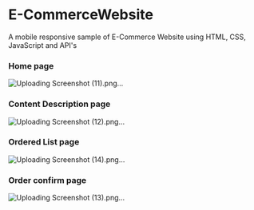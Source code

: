 # E-CommerceWebsite
 A mobile responsive sample of E-Commerce Website using HTML, CSS, JavaScript and API's
 
 
 
### Home page
![Uploading Screenshot (11).png…]()



### Content Description page
![Uploading Screenshot (12).png…]()



### Ordered List page
![Uploading Screenshot (14).png…]()




### Order confirm page
![Uploading Screenshot (13).png…]()

